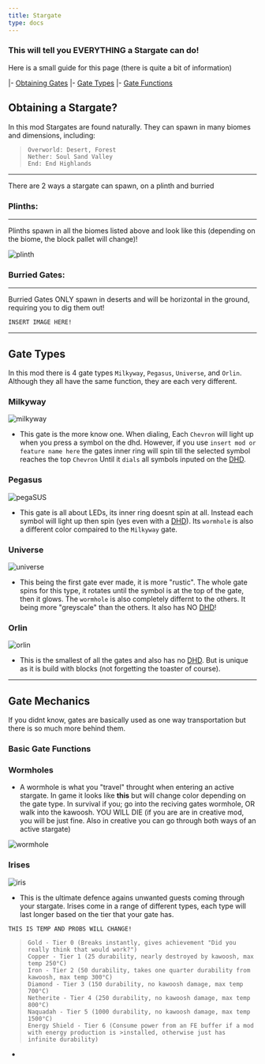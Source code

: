 ```yaml
---
title: Stargate
type: docs
---
```


### This will tell you EVERYTHING a Stargate can do!

Here is a small guide for this page (there is quite a bit of information)

|- [Obtaining Gates](https://amblelabs.github.io/stargate-wiki/blocks/stargate/#obtaining-a-stargate)
|- [Gate Types](https://amblelabs.github.io/stargate-wiki/blocks/stargate/#gate-types)
|- [Gate Functions](https://amblelabs.github.io/stargate-wiki/blocks/stargate/#gate-mechanics)


## Obtaining a Stargate?

In this mod Stargates are found naturally. They can spawn in many biomes and dimensions, including:
>```
> Overworld: Desert, Forest
> Nether: Soul Sand Valley
> End: End Highlands
>```
----
There are 2 ways a stargate can spawn, on a plinth and burried

### Plinths:
----
Plinths spawn in all the biomes listed above and look like this (depending on the biome, the block pallet will change)!

![plinth](images/stargate.png)

### Burried Gates:
----
Burried Gates ONLY spawn in deserts and will be horizontal in the ground, requiring you to dig them out!

`INSERT IMAGE HERE!`

-----------

## Gate Types

In this mod there is 4 gate types `Milkyway`, `Pegasus`, `Universe`, and `Orlin`. Although they all have the same function, they are each very different.

### Milkyway

![milkyway](images/milkyway.png)

- This gate is the more know one. When dialing, Each `Chevron` will light up when you press a symbol on the dhd. However, if you use `insert mod or feature name here` the gates inner ring will spin till the selected symbol reaches the top `Chevron` Until it `dials` all symbols inputed on the [DHD](https://amblelabs.github.io/stargate-wiki/blocks/dhd/).

### Pegasus
![pegaSUS](images/pegaSUS.png)
- This gate is all about LEDs, its inner ring doesnt spin at all. Instead each symbol will light up then spin (yes even with a [DHD](https://amblelabs.github.io/stargate-wiki/blocks/dhd/)). Its `wormhole` is also a different color compaired to the `Milkyway` gate.

### Universe
![universe](images/universe.png)
- This being the first gate ever made, it is more "rustic". The whole gate spins for this type, it rotates until the symbol is at the top of the gate, then it glows. The `wormhole` is also completely differnt to the others. It being more "greyscale" than the others. It also has NO [DHD](https://amblelabs.github.io/stargate-wiki/blocks/dhd/)!

### Orlin
![orlin](images/orlin.png)
- This is the smallest of all the gates and also has no [DHD](https://amblelabs.github.io/stargate-wiki/blocks/dhd/). But is unique as it is build with blocks (not forgetting the toaster of course).



----


## Gate Mechanics

If you didnt know, gates are basically used as one way transportation but there is so much more behind them. 

### Basic Gate Functions

### Wormholes

- A wormhole is what you "travel" throught when entering an active stargate. In game it looks like **this** but will change color depending on the gate type. In survival if you; go into the reciving gates wormhole, OR walk into the kawoosh. YOU WILL DIE (if you are are in creative mod, you will be just fine. Also in creative you can go through both ways of an active stargate)

![wormhole](images/wormhole.png)


### Irises

![iris](images/irisdefault.png)

- This is the ultimate defence agains unwanted guests coming through your stargate. Irises come in a range of different types, each type will last longer based on the tier that your gate has.

`THIS IS TEMP AND PROBS WILL CHANGE!`

>```
>Gold - Tier 0 (Breaks instantly, gives achievement "Did you really think that would work?")
>Copper - Tier 1 (25 durability, nearly destroyed by kawoosh, max temp 250°C)
>Iron - Tier 2 (50 durability, takes one quarter durability from kawoosh, max temp 300°C)
>Diamond - Tier 3 (150 durability, no kawoosh damage, max temp 700°C)
>Netherite - Tier 4 (250 durability, no kawoosh damage, max temp 800°C)
>Naquadah - Tier 5 (1000 durability, no kawoosh damage, max temp 1500°C)
>Energy Shield - Tier 6 (Consume power from an FE buffer if a mod with energy production is >installed, otherwise just has infinite durability)
>```

- 



